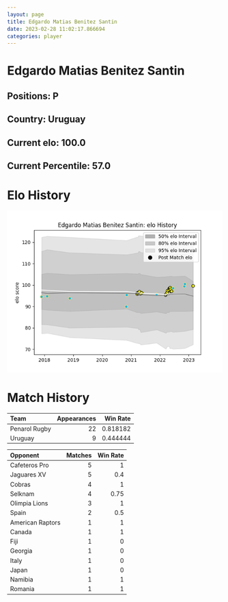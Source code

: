 ```yaml
---  
layout: page  
title: Edgardo Matias Benitez Santin  
date: 2023-02-28 11:02:17.866694  
categories: player  
---
```

# Edgardo Matias Benitez Santin

## Positions: P

## Country: Uruguay

## Current elo: 100.0

## Current Percentile: 57.0

# Elo History


![elo history](history_EdgardoMatiasBenitezSantin.png)
# Match History


| Team          |   Appearances |   Win Rate |
|:--------------|--------------:|-----------:|
| Penarol Rugby |            22 |   0.818182 |
| Uruguay       |             9 |   0.444444 |

| Opponent         |   Matches |   Win Rate |
|:-----------------|----------:|-----------:|
| Cafeteros Pro    |         5 |       1    |
| Jaguares XV      |         5 |       0.4  |
| Cobras           |         4 |       1    |
| Selknam          |         4 |       0.75 |
| Olimpia Lions    |         3 |       1    |
| Spain            |         2 |       0.5  |
| American Raptors |         1 |       1    |
| Canada           |         1 |       1    |
| Fiji             |         1 |       0    |
| Georgia          |         1 |       0    |
| Italy            |         1 |       0    |
| Japan            |         1 |       0    |
| Namibia          |         1 |       1    |
| Romania          |         1 |       1    |